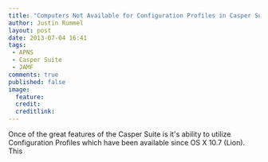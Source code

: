 ```yaml
---
title: "Computers Not Available for Configuration Profiles in Casper Suite"
author: Justin Rummel
layout: post
date: 2013-07-04 16:41
tags: 
 - APNS
 - Casper Suite
 - JAMF
comments: true
published: false
image:
  feature:
  credit:
  creditlink:
---
```


Once of the great features of the Casper Suite is it's ability to utilize Configuration Profiles which have been available since OS X 10.7 (Lion).  This